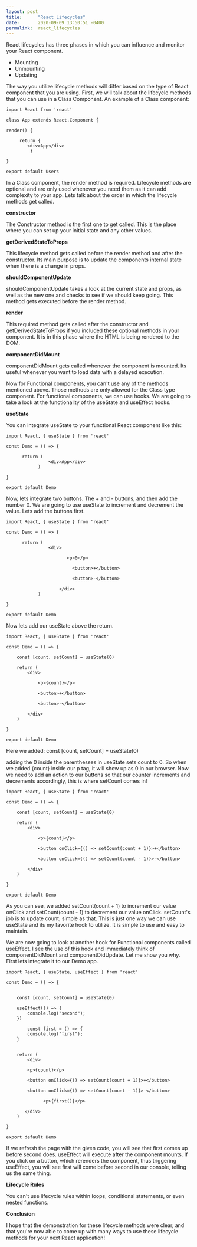 ```yaml
---
layout: post
title:      "React Lifecycles"
date:       2020-09-09 13:50:51 -0400
permalink:  react_lifecycles
---
```



React lifecycles has three phases in which you can influence and monitor your React component.

* Mounting
* Unmounting
* Updating

The way you utilize lifecycle methods will differ based on the type of React component that you are using. First, we will talk about the lifecycle methods that you can use in a Class Component. An example of a Class component:

```
import React from 'react'

class App extends React.Component {

render() {

     return {
		<div>App</div>
		 }
		 
}

export default Users
```

In a Class component, the render method is required. Lifecycle methods are optional and are only used whenever you need them as it can add complexity to your app. Lets talk about the order in which the lifecycle methods get called.

**constructor**

The Constructor method is the first one to get called. This is the place where you can set up your initial state and any other values.

**getDerivedStateToProps**

This lifecycle method gets called before the render method and after the constructor. Its main purpose is to update the components internal state when there is a change in props. 

**shouldComponentUpdate**

shouldComponentUpdate takes a look at the current state and props, as well as the new one and checks to see if we should keep going. This method gets executed before the render method.

**render**

This required method gets called after the constructor and getDerivedStateToProps if you included these optional methods in your component. It is in this phase where the HTML is being rendered to the DOM.

**componentDidMount**

componentDidMount gets called whenever the component is mounted. Its useful whenever you want to load data with a delayed execution.


Now for Functional components, you can't use any of the methods mentioned above. Those methods are only allowed for the Class type component. For functional components, we can use hooks. We are going to take a look at the functionality of the useState and useEffect hooks.

**useState**

You can integrate useState to your functional React component like this:

```
import React, { useState } from 'react'

const Demo = () => {

      return (
			    <div>App</div>
			)

}

export default Demo
```

Now, lets integrate two buttons. The + and - buttons, and then add the number 0. We are going to use useState to increment and decrement the value. Lets add the buttons first.

```
import React, { useState } from 'react'

const Demo = () => {

      return (
			    <div>
					
					   <p>0</p>
						 
						 <button>+</button>
						 
						 <button>-</button>
						 
					</div>
			)

}

export default Demo
```

Now lets add our useState above the return. 

```
import React, { useState } from 'react'

const Demo = () => {

    const [count, setCount] = useState(0)

    return (
        <div>

            <p>{count}</p>

            <button>+</button>

            <button>-</button>

        </div>
    )

}

export default Demo
```

Here we added: const [count, setCount] = useState(0)

adding the 0 inside the parenthesses in useState sets count to 0. So when we added {count} inside our p tag, it will show up as 0 in our browser. Now we need to add an action to our buttons so that our counter increments and decrements accordingly, this is where setCount comes in!

```
import React, { useState } from 'react'

const Demo = () => {

    const [count, setCount] = useState(0)

    return (
        <div>

            <p>{count}</p>

            <button onClick={() => setCount(count + 1)}>+</button>

            <button onClick={() => setCount(count - 1)}>-</button>

        </div>
    )

}

export default Demo
```

As you can see, we added setCount(count + 1) to increment our value onClick and setCount(count - 1) to decrement our value onClick. setCount's job is to update count, simple as that. This is just one way we can use useState and its my favorite hook to utilize. It is simple to use and easy to maintain.

We are now going to look at another hook for Functional components called useEffect. I see the use of this hook and immediately think of componentDidMount and componentDidUpdate. Let me show you why. First lets integrate it to our Demo app.

```
import React, { useState, useEffect } from 'react'

const Demo = () => {


    const [count, setCount] = useState(0)

    useEffect(() => {
        console.log("second");
    })
		
		const first = () => {
        console.log("first");
    }
	

    return (
        <div>

        <p>{count}</p>

        <button onClick={() => setCount(count + 1)}>+</button>

        <button onClick={() => setCount(count - 1)}>-</button>
						
			  <p>{first()}</p>

       </div>
    )

}

export default Demo
```

If we refresh the page with the given code, you will see that first comes up before second does. useEffect will execute after the component mounts. If you click on a button, which rerenders the component, thus triggering useEffect, you will see first will come before second in our console, telling us the same thing.

****Lifecycle Rules****

You can't use lifecycle rules within loops, conditional statements, or even nested functions.


**Conclusion**

I hope that the demonstration for these lifecycle methods were clear, and that you're now able to come up with many ways to use these lifecycle methods for your next React application!





